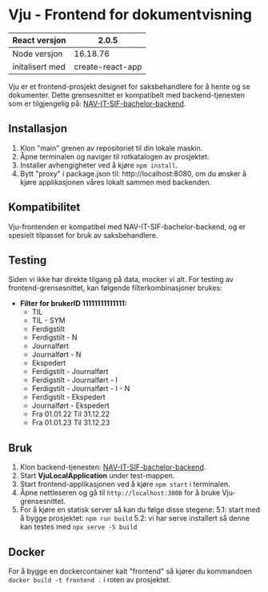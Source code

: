# Vju - Frontend for dokumentvisning

|React versjon|2.0.5     | 
|-------------|----------|
|Node versjon | 16.18.76 |
| initalisert med | create-react-app |

Vju er et frontend-prosjekt designet for saksbehandlere for å hente og se dokumenter. Dette grensesnittet er kompatibelt med backend-tjenesten som er tilgjengelig på: [NAV-IT-SIF-bachelor-backend](https://github.com/Bad-chelor-ITPE3200/NAV-IT-SIF-bachelor-backend).

## Installasjon

1. Klon "main" grenen av repositoriet til din lokale maskin.
2. Åpne terminalen og naviger til rotkatalogen av prosjektet.
3. Installer avhengigheter ved å kjøre `npm install`.
4. Bytt "proxy" i package.json til: http://localhost:8080, om du ønsker å kjøre applikasjonen våres lokalt sammen med backenden.

## Kompatibilitet
Vju-frontenden er kompatibel med NAV-IT-SIF-bachelor-backend, og er spesielt tilpasset for bruk av saksbehandlere.

## Testing

Siden vi ikke har direkte tilgang på data, mocker vi alt. For testing av frontend-grensesnittet, kan følgende filterkombinasjoner brukes:

- **Filter for brukerID 11111111111111:**
    - TIL
    - TIL - SYM
    - Ferdigstilt
    - Ferdigstilt - N
    - Journalført
    - Journalført - N
    - Ekspedert
    - Ferdigstilt - Journalført
    - Ferdigstilt - Journalført - I
    - Ferdigstilt - Journalført - I - N
    - Ferdigstilt - Ekspedert
    - Journalført - Ekspedert
    - Fra 01.01.22 Til 31.12.22
    - Fra 01.01.23 Til 31.12.23

## Bruk

1. Klon backend-tjenesten: [NAV-IT-SIF-bachelor-backend](https://github.com/Bad-chelor-ITPE3200/NAV-IT-SIF-bachelor-backend).
2. Start **VjuLocalApplication** under test-mappen.
3. Start frontend-applikasjonen ved å kjøre `npm start` i terminalen.
4. Åpne nettleseren og gå til `http://localhost:3000` for å bruke Vju-grensesnittet.
5. For å kjøre en statisk server så kan du følge disse stegene: 
    5.1: start med å bygge prosjektet: `npm run build`
    5.2: vi har serve installert så denne kan testes med `npx serve -S build`
    
## Docker

For å bygge en dockercontainer kalt "frontend" så kjører du kommandoen `docker build -t frontend .` i roten av prosjektet.
